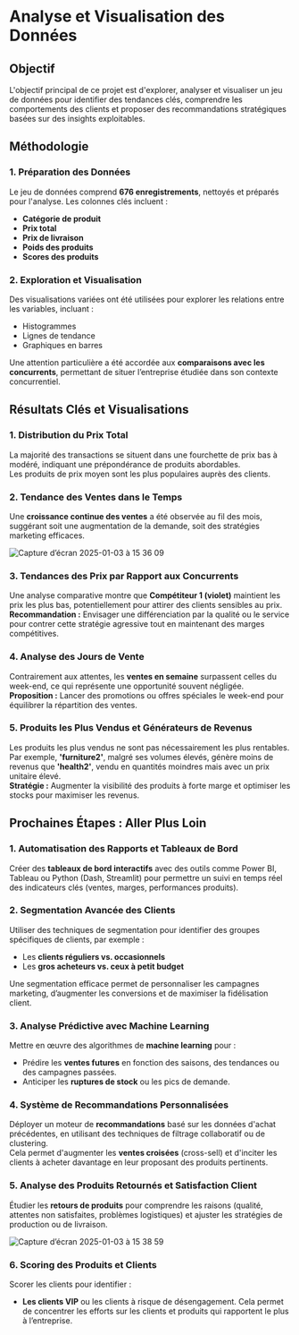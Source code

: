 # Analyse et Visualisation des Données

## Objectif

L'objectif principal de ce projet est d'explorer, analyser et visualiser un jeu de données pour identifier des tendances clés, comprendre les comportements des clients et proposer des recommandations stratégiques basées sur des insights exploitables.

## Méthodologie

### 1. Préparation des Données
Le jeu de données comprend **676 enregistrements**, nettoyés et préparés pour l'analyse. Les colonnes clés incluent :
- **Catégorie de produit**
- **Prix total**
- **Prix de livraison**
- **Poids des produits**
- **Scores des produits**

### 2. Exploration et Visualisation
Des visualisations variées ont été utilisées pour explorer les relations entre les variables, incluant :
- Histogrammes
- Lignes de tendance
- Graphiques en barres

Une attention particulière a été accordée aux **comparaisons avec les concurrents**, permettant de situer l’entreprise étudiée dans son contexte concurrentiel.

## Résultats Clés et Visualisations

### 1. Distribution du Prix Total
La majorité des transactions se situent dans une fourchette de prix bas à modéré, indiquant une prépondérance de produits abordables.  
Les produits de prix moyen sont les plus populaires auprès des clients.

### 2. Tendance des Ventes dans le Temps
Une **croissance continue des ventes** a été observée au fil des mois, suggérant soit une augmentation de la demande, soit des stratégies marketing efficaces.  

![Capture d’écran 2025-01-03 à 15 36 09](https://github.com/user-attachments/assets/7b6541af-bddd-457c-9da6-f88448f0337f)


### 3. Tendances des Prix par Rapport aux Concurrents
Une analyse comparative montre que **Compétiteur 1 (violet)** maintient les prix les plus bas, potentiellement pour attirer des clients sensibles au prix.  
**Recommandation :** Envisager une différenciation par la qualité ou le service pour contrer cette stratégie agressive tout en maintenant des marges compétitives.

### 4. Analyse des Jours de Vente
Contrairement aux attentes, les **ventes en semaine** surpassent celles du week-end, ce qui représente une opportunité souvent négligée.  
**Proposition :** Lancer des promotions ou offres spéciales le week-end pour équilibrer la répartition des ventes.

### 5. Produits les Plus Vendus et Générateurs de Revenus
Les produits les plus vendus ne sont pas nécessairement les plus rentables. Par exemple, **'furniture2'**, malgré ses volumes élevés, génère moins de revenus que **'health2'**, vendu en quantités moindres mais avec un prix unitaire élevé.  
**Stratégie :** Augmenter la visibilité des produits à forte marge et optimiser les stocks pour maximiser les revenus.

## Prochaines Étapes : Aller Plus Loin

### 1. Automatisation des Rapports et Tableaux de Bord
Créer des **tableaux de bord interactifs** avec des outils comme Power BI, Tableau ou Python (Dash, Streamlit) pour permettre un suivi en temps réel des indicateurs clés (ventes, marges, performances produits).

### 2. Segmentation Avancée des Clients
Utiliser des techniques de segmentation pour identifier des groupes spécifiques de clients, par exemple :
- Les **clients réguliers vs. occasionnels**
- Les **gros acheteurs vs. ceux à petit budget**

Une segmentation efficace permet de personnaliser les campagnes marketing, d’augmenter les conversions et de maximiser la fidélisation client.

### 3. Analyse Prédictive avec Machine Learning
Mettre en œuvre des algorithmes de **machine learning** pour :
- Prédire les **ventes futures** en fonction des saisons, des tendances ou des campagnes passées.
- Anticiper les **ruptures de stock** ou les pics de demande.

### 4. Système de Recommandations Personnalisées
Déployer un moteur de **recommandations** basé sur les données d'achat précédentes, en utilisant des techniques de filtrage collaboratif ou de clustering.  
Cela permet d'augmenter les **ventes croisées** (cross-sell) et d'inciter les clients à acheter davantage en leur proposant des produits pertinents.

### 5. Analyse des Produits Retournés et Satisfaction Client
Étudier les **retours de produits** pour comprendre les raisons (qualité, attentes non satisfaites, problèmes logistiques) et ajuster les stratégies de production ou de livraison.

![Capture d’écran 2025-01-03 à 15 38 59](https://github.com/user-attachments/assets/b49f3353-01db-4b83-81ee-ebdd50c579d2)


### 6. Scoring des Produits et Clients
Scorer les clients pour identifier :
- **Les clients VIP** ou les clients à risque de désengagement.
Cela permet de concentrer les efforts sur les clients et produits qui rapportent le plus à l’entreprise.

